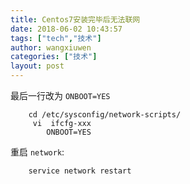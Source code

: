 ```yaml
---
title: Centos7安装完毕后无法联网
date: 2018-06-02 10:43:57
tags: ["tech","技术"]
author: wangxiuwen
categories: ["技术"]
layout: post
---
```


最后一行改为 `ONBOOT=YES `

```shell
	cd /etc/sysconfig/network-scripts/
	 vi  ifcfg-xxx 
		ONBOOT=YES 
```

重启 `network`:

```shell
	service network restart
```